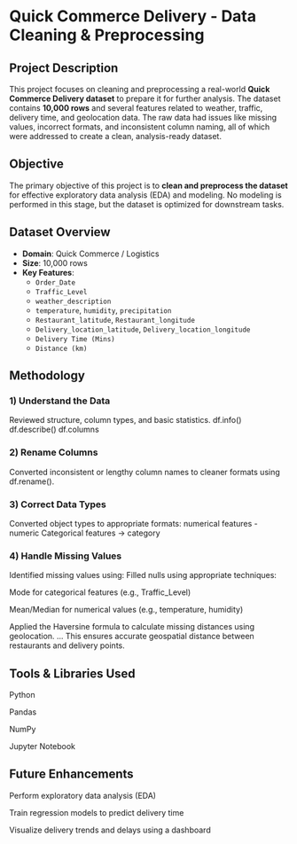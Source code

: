 # Quick Commerce Delivery - Data Cleaning & Preprocessing

## Project Description

This project focuses on cleaning and preprocessing a real-world **Quick Commerce Delivery dataset** to prepare it for further analysis. The dataset contains **10,000 rows** and several features related to weather, traffic, delivery time, and geolocation data. The raw data had issues like missing values, incorrect formats, and inconsistent column naming, all of which were addressed to create a clean, analysis-ready dataset.

## Objective

The primary objective of this project is to **clean and preprocess the dataset** for effective exploratory data analysis (EDA) and modeling. No modeling is performed in this stage, but the dataset is optimized for downstream tasks.

## Dataset Overview

- **Domain**: Quick Commerce / Logistics
- **Size**: 10,000 rows
- **Key Features**:
  - `Order_Date`
  - `Traffic_Level`
  - `weather_description`
  - `temperature`, `humidity`, `precipitation`
  - `Restaurant_latitude`, `Restaurant_longitude`
  - `Delivery_location_latitude`, `Delivery_location_longitude`
  - `Delivery Time (Mins)`
  - `Distance (km)`

## Methodology

### 1) Understand the Data
Reviewed structure, column types, and basic statistics.
df.info()
df.describe()
df.columns

### 2) Rename Columns
Converted inconsistent or lengthy column names to cleaner formats using df.rename().

### 3) Correct Data Types
Converted object types to appropriate formats:
numerical features - numeric
Categorical features → category

### 4️) Handle Missing Values
Identified missing values using:
Filled nulls using appropriate techniques:

Mode for categorical features (e.g., Traffic_Level)

Mean/Median for numerical values (e.g., temperature, humidity)

Applied the Haversine formula to calculate missing distances using geolocation.
    ...
This ensures accurate geospatial distance between restaurants and delivery points.

## Tools & Libraries Used
Python

Pandas

NumPy

Jupyter Notebook

## Future Enhancements
Perform exploratory data analysis (EDA)

Train regression models to predict delivery time

Visualize delivery trends and delays using a dashboard
